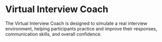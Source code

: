 # Virtual Interview Coach

The Virtual Interview Coach is designed to simulate a real interview environment, helping participants practice and improve their responses, communication skills, and overall confidence.
